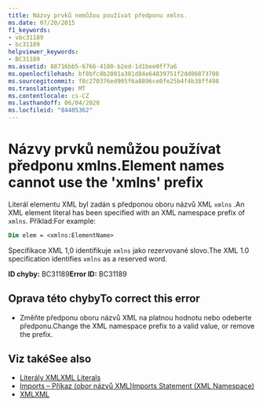 ```yaml
---
title: Názvy prvků nemůžou používat předponu xmlns.
ms.date: 07/20/2015
f1_keywords:
- vbc31189
- bc31189
helpviewer_keywords:
- BC31189
ms.assetid: 88716bb5-6766-4180-b2ed-1d1bee0ff7a6
ms.openlocfilehash: bf8bfc8b2001a381d84e64839751f2dd06873708
ms.sourcegitcommit: f8c270376ed905f6a8896ce0fe25b4f4b38ff498
ms.translationtype: MT
ms.contentlocale: cs-CZ
ms.lasthandoff: 06/04/2020
ms.locfileid: "84405362"
---
```

# <a name="element-names-cannot-use-the-xmlns-prefix"></a><span data-ttu-id="76703-102">Názvy prvků nemůžou používat předponu xmlns.</span><span class="sxs-lookup"><span data-stu-id="76703-102">Element names cannot use the 'xmlns' prefix</span></span>
<span data-ttu-id="76703-103">Literál elementu XML byl zadán s předponou oboru názvů XML `xmlns` .</span><span class="sxs-lookup"><span data-stu-id="76703-103">An XML element literal has been specified with an XML namespace prefix of `xmlns`.</span></span> <span data-ttu-id="76703-104">Příklad:</span><span class="sxs-lookup"><span data-stu-id="76703-104">For example:</span></span>  
  
```vb  
Dim elem = <xmlns:ElementName>  
```  
  
 <span data-ttu-id="76703-105">Specifikace XML 1,0 identifikuje `xmlns` jako rezervované slovo.</span><span class="sxs-lookup"><span data-stu-id="76703-105">The XML 1.0 specification identifies `xmlns` as a reserved word.</span></span>  
  
 <span data-ttu-id="76703-106">**ID chyby:** BC31189</span><span class="sxs-lookup"><span data-stu-id="76703-106">**Error ID:** BC31189</span></span>  
  
## <a name="to-correct-this-error"></a><span data-ttu-id="76703-107">Oprava této chyby</span><span class="sxs-lookup"><span data-stu-id="76703-107">To correct this error</span></span>  
  
- <span data-ttu-id="76703-108">Změňte předponu oboru názvů XML na platnou hodnotu nebo odeberte předponu.</span><span class="sxs-lookup"><span data-stu-id="76703-108">Change the XML namespace prefix to a valid value, or remove the prefix.</span></span>  
  
## <a name="see-also"></a><span data-ttu-id="76703-109">Viz také</span><span class="sxs-lookup"><span data-stu-id="76703-109">See also</span></span>

- [<span data-ttu-id="76703-110">Literály XML</span><span class="sxs-lookup"><span data-stu-id="76703-110">XML Literals</span></span>](../language-reference/xml-literals/index.md)
- [<span data-ttu-id="76703-111">Imports – Příkaz (obor názvů XML)</span><span class="sxs-lookup"><span data-stu-id="76703-111">Imports Statement (XML Namespace)</span></span>](../language-reference/statements/imports-statement-xml-namespace.md)
- [<span data-ttu-id="76703-112">XML</span><span class="sxs-lookup"><span data-stu-id="76703-112">XML</span></span>](../programming-guide/language-features/xml/index.md)
